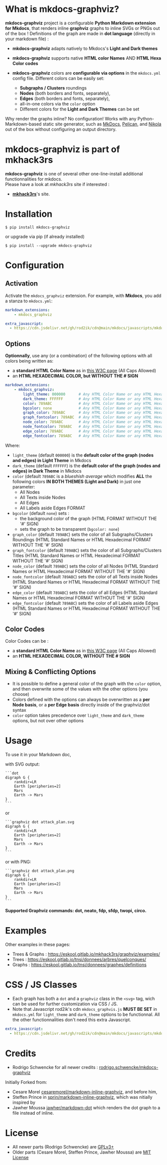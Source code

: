 # What is mkdocs-graphviz?

**mkdocs-graphviz** project is a configurable **Python Markdown extension for Mkdocs**, that renders inline **graphviz** graphs to inline SVGs or PNGs out of the box ! Definitions of the graph are made in **dot language** (directly in your markdown file) :

* **mkdocs-graphviz** adapts natively to Mkdocs's **Light and Dark themes**
* **mkdocs-graphviz** supports native **HTML color Names** AND **HTML Hexa Color codes**
* **mkdocs-graphviz** colors are **configurable via options** in the `mkdocs.yml` config file. Different colors can be easily set: 

    * **Subgraphs / Clusters** roundings
    * **Nodes** (both borders and fonts, separately), 
    * **Edges** (both borders and fonts, separately), 
    * all-in-one colors via the `color` option
    * Different colors for the **Light and Dark Themes** can be set

Why render the graphs inline? No configuration! Works with any
Python-Markdown-based static site generator, such as [MkDocs](http://www.mkdocs.org/), [Pelican](http://blog.getpelican.com/), and [Nikola](https://getnikola.com/) out of the box without configuring an output directory.

# mkdocs-graphviz is part of mkhack3rs

**mkdocs-graphviz** is one of several other one-line-install additional functionnalities for mkdocs.  
Please have a look at *mkhack3rs* site if interested :

*  **[mkhack3rs](https://eskool.gitlab.io/mkhack3rs/)**'s site.  

# Installation

`$ pip install mkdocs-graphviz`

or upgrade via pip (if already installed)

`$ pip install --upgrade mkdocs-graphviz`

# Configuration

## Activation

Activate the `mkdocs_graphviz` extension. For example, with **Mkdocs**, you add a
stanza to `mkdocs.yml`:

```yaml
markdown_extensions:
    - mkdocs_graphviz

extra_javascript:
  - https://cdn.jsdelivr.net/gh/rod2ik/cdn@main/mkdocs/javascripts/mkdocs-graphviz.js
```


## Options

**Optionnally**, use any (or a combination) of the following options with all colors being written as:

* a **standard HTML Color Name** as in [this W3C page](https://www.w3schools.com/tags/ref_colornames.asp) (All Caps Allowed)
* an **HTML HEXADECIMAL COLOR, but WITHOUT THE # SIGN**
```yaml
markdown_extensions:
    - mkdocs_graphviz:
        light_theme: 000000      # Any HTML Color Name or any HTML Hexadecimal color code WITHOUT the '#' sign
        dark_theme: FFFFFF       # Any HTML Color Name or any HTML Hexadecimal color code WITHOUT the '#' sign
        color: 789ABC            # Any HTML Color Name or any HTML Hexadecimal color code WITHOUT the '#' sign
        bgcolor: none            # Any HTML Color Name or any HTML Hexadecimal color code WITHOUT the '#' sign
        graph_color: 789ABC      # Any HTML Color Name or any HTML Hexadecimal color code WITHOUT the '#' sign
        graph_fontcolor: 789ABC  # Any HTML Color Name or any HTML Hexadecimal color code WITHOUT the '#' sign
        node_color: 789ABC       # Any HTML Color Name or any HTML Hexadecimal color code WITHOUT the '#' sign
        node_fontcolor: 789ABC   # Any HTML Color Name or any HTML Hexadecimal color code WITHOUT the '#' sign
        edge_color: 789ABC       # Any HTML Color Name or any HTML Hexadecimal color code WITHOUT the '#' sign
        edge_fontcolor: 789ABC   # Any HTML Color Name or any HTML Hexadecimal color code WITHOUT the '#' sign
```

Where:

* `light_theme` (default `000000`) is the **default color of the graph (nodes and edges) in Light Theme** in Mkdocs
* `dark_theme` (default `FFFFFF`) is the **default color of the graph (nodes and edges) in Dark Theme** in Mkdocs
* `color` (default `789ABC` is a *blueshish average* which modifies **ALL** the following colors **IN BOTH THEMES (Light and Dark)** in just one parameter:
    * All Nodes
    * All Texts inside Nodes
    * All Edges
    * All Labels aside Edges
    FORMAT
* `bgcolor` (default `none`) sets :
    * the background color of the graph (HTML FORMAT WITHOUT THE '#' SIGN)
    * sets the graph to be transparent (`bgcolor: none`)
* `graph_color` (default `789ABC`) sets the color of all Subgraphs/Clusters Roundings (HTML Standard Names or HTML Hexadecimal FORMAT WITHOUT THE '#' SIGN)
* `graph_fontcolor` (default `789ABC`) sets the color of all Subgraphs/Clusters Titles (HTML Standard Names or HTML Hexadecimal FORMAT WITHOUT THE '#' SIGN)
* `node_color` (default `789ABC`) sets the color of all Nodes (HTML Standard Names or HTML Hexadecimal FORMAT WITHOUT THE '#' SIGN)
* `node_fontcolor` (default `789ABC`) sets the color of all Texts inside Nodes (HTML Standard Names or HTML Hexadecimal FORMAT WITHOUT THE '#' SIGN)
* `edge_color` (default `789ABC`) sets the color of all Edges (HTML Standard Names or HTML Hexadecimal FORMAT WITHOUT THE '#' SIGN)
* `edge_fontcolor` (default `789ABC`) sets the color of all Labels aside Edges (HTML Standard Names or HTML Hexadecimal FORMAT WITHOUT THE '#' SIGN)

## Color Codes

Color Codes can be :

* a **standard HTML Color Name** as in [this W3C page](https://www.w3schools.com/tags/ref_colornames.asp) (All Caps Allowed)
* an **HTML HEXADECIMAL COLOR, WITHOUT THE # SIGN**

## Mixing & Conflicting Options

* It is possible to define a general color of the graph with the `color` option, and then overwrite some of the values with the other options (you choose)
* Colors defined with the options can always be overwritten as a **per Node basis**, or a **per Edge basis** directly inside of the graphviz/dot syntax
* `color` option takes precedence over `light_theme` and `dark_theme` options, but not over other options

# Usage

To use it in your Markdown doc, 

with SVG output:

    ```dot
    digraph G {
        rankdir=LR
        Earth [peripheries=2]
        Mars
        Earth -> Mars
    }
    ```

or

    ```graphviz dot attack_plan.svg
    digraph G {
        rankdir=LR
        Earth [peripheries=2]
        Mars
        Earth -> Mars
    }
    ```

or with PNG:

    ```graphviz dot attack_plan.png
    digraph G {
        rankdir=LR
        Earth [peripheries=2]
        Mars
        Earth -> Mars
    }
    ```

**Supported Graphviz commands: dot, neato, fdp, sfdp, twopi, circo.**

# Examples

Other examples in these pages:

* Trees & Graphs : https://eskool.gitlab.io/mkhack3rs/graphviz/examples/
* Trees : https://eskool.gitlab.io/tnsi/donnees/arbres/quelconques/
* Graphs : https://eskool.gitlab.io/tnsi/donnees/graphes/definitions

# CSS / JS Classes

* Each graph has both a `dot` and a `graphviz` class in the `<svg>` tag, wich can be used for further customization via CSS / JS.
* Note that Javascript rod2ik's cdn `mkdocs_graphvis.js` **MUST BE SET** in `mkdocs.yml` for `light_theme` and `dark_theme` options to be functionnal. All the other functionnalities don't need this extra Javascript.

```yaml
extra_javascript:
  - https://cdn.jsdelivr.net/gh/rod2ik/cdn@main/mkdocs/javascripts/mkdocs-graphviz.js
```

# Credits

* Rodrigo Schwencke for all newer credits : [rodrigo.schwencke/mkdocs-graphviz](https://gitlab.com/rodrigo.schwencke/mkdocs-graphviz)

Initially Forked from:

* Cesare Morel [cesaremorel/markdown-inline-graphviz](https://github.com/cesaremorel/markdown-inline-graphviz), and before him,
* Steffen Prince in [sprin/markdown-inline-graphviz](https://github.com/sprin/markdown-inline-graphviz), which was nitially inspired by
* Jawher Moussa [jawher/markdown-dot](https://github.com/jawher/markdown-dot) which renders the dot graph to a file instead of inline.

# License

* All newer parts (Rodrigo Schwencke) are [GPLv3+](https://opensource.org/licenses/GPL-3.0)
* Older parts (Cesare Morel, Steffen Prince, Jawher Moussa) are [MIT License](http://www.opensource.org/licenses/mit-license.php)

